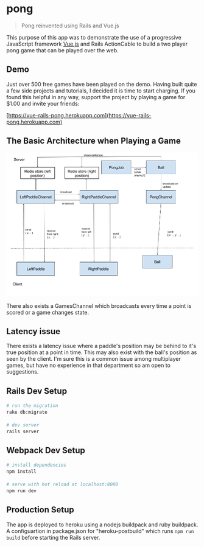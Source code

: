 # pong

> Pong reinvented using Rails and Vue.js

This purpose of this app was to demonstrate the use of a progressive JavaScript framework [Vue.js](https://vuejs.org) and Rails ActionCable to build a two player pong game that can be played over the web.

## Demo

Just over 500 free games have been played on the demo.  Having built quite a few side projects and tutorials, I decided it is time to start charging.  If you found this helpful in any way, support the project by playing a game for $1.00 and invite your friends:

[https://vue-rails-pong.herokuapp.com](https://vue-rails-pong.herokuapp.com)

## The Basic Architecture when Playing a Game

![Pong Architecture](Pong%20Diagram.png?raw=true)

There also exists a GamesChannel which broadcasts every time a point is scored or a game changes state.

## Latency issue

There exists a latency issue where a paddle's position may be behind to it's true position at a point in time.  This may also exist with the ball's position as seen by the client.  I'm sure this is a common issue among multiplayer games, but have no experience in that department so am open to suggestions.

## Rails Dev Setup
```bash
# run the migration
rake db:migrate

# dev server
rails server
```

## Webpack Dev Setup

``` bash
# install dependencies
npm install

# serve with hot reload at localhost:8080
npm run dev
```

## Production Setup

The app is deployed to heroku using a nodejs buildpack and ruby buildpack.  A configuartion in package.json for "heroku-postbuild" which runs `npm run build` before starting the Rails server.
